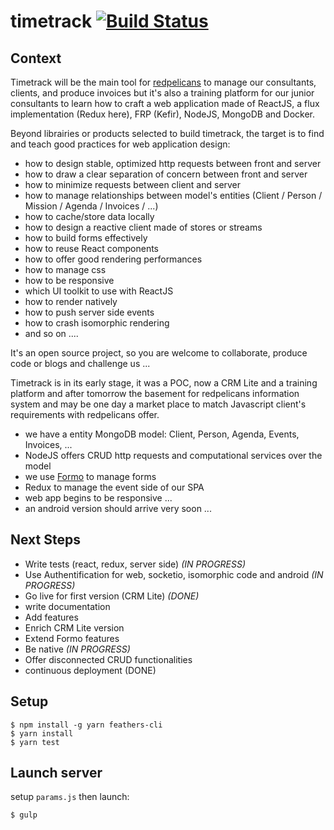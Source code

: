 # timetrack [![Build Status](https://travis-ci.org/redpelicans/timetrack.svg)](https://travis-ci.org/redpelicans/timetrack)

## Context  

Timetrack will be the main tool for [redpelicans](http://www.redpelicans.com) to manage our consultants, clients, and produce invoices but it's also a training platform for our junior consultants to learn how to craft a web application made of ReactJS, a flux implementation (Redux here), FRP (Kefir), NodeJS, MongoDB and Docker.
 
Beyond librairies or products selected to build timetrack, the target is to find and teach good practices for web application design: 
 
* how to design stable, optimized http requests between front and server
* how to draw a clear separation of concern between front and server
* how to minimize requests between client and server
* how to manage relationships between model's entities (Client / Person / Mission / Agenda / Invoices / ...)
* how to cache/store data locally
* how to design a reactive client made of stores or streams
* how to build forms effectively
* how to reuse React components
* how to offer good rendering performances
* how to manage css
* how to be responsive 
* which UI toolkit to use with ReactJS
* how to render natively
* how to push server side events
* how to crash isomorphic rendering
* and so on ....


It's an open source project, so you are welcome to collaborate, produce code or blogs and challenge us ...

Timetrack is in its early stage, it was a POC, now a CRM Lite and a training platform and after tomorrow the basement for redpelicans information system and may be one day a market place to match Javascript client's requirements with redpelicans offer.

* we have a entity MongoDB model: Client, Person, Agenda, Events, Invoices, ...
* NodeJS offers CRUD http requests and computational services over the model
* we use [Formo](https://github.com/redpelicans/formo) to manage forms
* Redux to manage the event side of our SPA
* web app begins to be responsive ...
* an android version should arrive very soon ...

## Next Steps 

* Write tests (react, redux, server side) *(IN PROGRESS)*
* Use Authentification for web, socketio, isomorphic code and android *(IN PROGRESS)*
* Go live for first version (CRM Lite)  *(DONE)*
* write documentation
* Add features 
* Enrich CRM Lite version
* Extend Formo features
* Be native *(IN PROGRESS)*
* Offer disconnected CRUD functionalities
* continuous deployment (DONE)

## Setup

    $ npm install -g yarn feathers-cli
    $ yarn install
    $ yarn test

## Launch server

setup `params.js` then launch:

    $ gulp

